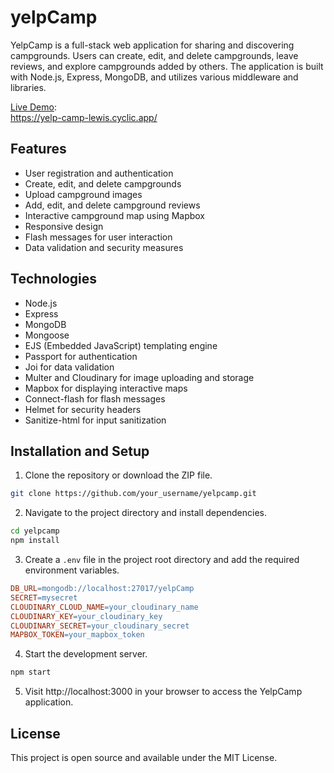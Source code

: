 # yelpCamp

YelpCamp is a full-stack web application for sharing and discovering campgrounds. Users can create, edit, and delete campgrounds, leave reviews, and explore campgrounds added by others. The application is built with Node.js, Express, MongoDB, and utilizes various middleware and libraries.

[Live Demo](https://yelp-camp-lewis.cyclic.app/):  
https://yelp-camp-lewis.cyclic.app/

## Features

- User registration and authentication
- Create, edit, and delete campgrounds
- Upload campground images
- Add, edit, and delete campground reviews
- Interactive campground map using Mapbox
- Responsive design
- Flash messages for user interaction
- Data validation and security measures

## Technologies

- Node.js
- Express
- MongoDB
- Mongoose
- EJS (Embedded JavaScript) templating engine
- Passport for authentication
- Joi for data validation
- Multer and Cloudinary for image uploading and storage
- Mapbox for displaying interactive maps
- Connect-flash for flash messages
- Helmet for security headers
- Sanitize-html for input sanitization

## Installation and Setup

1. Clone the repository or download the ZIP file.

```bash
git clone https://github.com/your_username/yelpcamp.git
```

2. Navigate to the project directory and install dependencies.

```bash
cd yelpcamp
npm install
```

3. Create a `.env` file in the project root directory and add the required environment variables.

```makefile
DB_URL=mongodb://localhost:27017/yelpCamp
SECRET=mysecret
CLOUDINARY_CLOUD_NAME=your_cloudinary_name
CLOUDINARY_KEY=your_cloudinary_key
CLOUDINARY_SECRET=your_cloudinary_secret
MAPBOX_TOKEN=your_mapbox_token
```

4. Start the development server.

```bash
npm start
```

5. Visit http://localhost:3000 in your browser to access the YelpCamp application.

## License

This project is open source and available under the MIT License.
